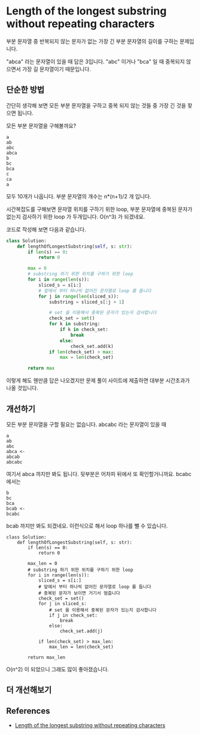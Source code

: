 # Length of the longest substring without repeating characters
부분 문자열 중 반복되지 않는 문자가 없는 가장 긴 부분 문자열의 길이를 구하는 문제입니다.

"abca" 라는 문자열이 있을 때 답은 3입니다. "abc" 이거나 "bca" 일 때 중복되지 않으면서 가장 길 문자열이기 때문입니다.

## 단순한 방법
간단히 생각해 보면 모든 부분 문자열을 구하고 중복 되지 않는 것들 중 가장 긴 것을 찾으면 됩니다.

모든 부분 문자열을 구해볼까요?

```
a
ab
abc
abca
b
bc
bca
c
ca
a
```
모두 10개가 나옵니다. 부분 문자열의 개수는 n*(n+1)/2 개 입니다.

시간복잡도를 구해보면 문자열 위치를 구하기 위한 loop, 부분 문자열에 중복된 문자가 없는지 검사하기 위한 loop 가 두개입니다. O(n^3) 가 되겠네요.

코드로 작성해 보면 다음과 같습니다.
```python
class Solution:
    def lengthOfLongestSubstring(self, s: str):
        if len(s) == 0:
            return 0

        max = 0
        # substring 하기 위한 위치를 구하기 위한 loop
        for i in range(len(s)):
            sliced_s = s[i:]
            # 앞에서 부터 하나씩 없어진 문자열로 loop 를 돕니다
            for j in range(len(sliced_s)):
                substring = sliced_s[:j + 1]

                # set 을 이용해서 중복된 문자가 있는지 검사합니다
                check_set = set()
                for k in substring:
                    if k in check_set:
                        break
                    else:
                        check_set.add(k)
                if len(check_set) > max:
                    max = len(check_set)

        return max
```
이렇게 해도 웬만큼 답은 나오겠지만 문제 풀이 사이트에 제출하면 대부분 시간초과가 나올 것입니다.

## 개선하기
모든 부분 문자열을 구할 필요는 없습니다. abcabc 라는 문자열이 있을 때
```
a
ab
abc
abca <-
abcab
abcabc
```
여기서 abca 까지만 봐도 됩니다. 뒷부분은 어차피 뒤에서 또 확인할거니까요.
bcabc 에서는
```
b
bc
bca
bcab <-
bcabc
```
bcab 까지만 봐도 되겠네요. 이런식으로 해서 loop 하나를 뺄 수 있습니다.
```
class Solution:
    def lengthOfLongestSubstring(self, s: str):
        if len(s) == 0:
            return 0

        max_len = 0
        # substring 하기 위한 위치를 구하기 위한 loop
        for i in range(len(s)):
            sliced_s = s[i:]
            # 앞에서 부터 하나씩 없어진 문자열로 loop 를 돕니다
            # 중복된 문자가 보이면 거기서 멈춥니다
            check_set = set()
            for j in sliced_s:
                # set 을 이용해서 중복된 문자가 있는지 검사합니다
                if j in check_set:
                    break
                else:
                    check_set.add(j)

            if len(check_set) > max_len:
                max_len = len(check_set)

        return max_len
```
O(n^2) 이 되었으니 그래도 많이 좋아졌습니다.

## 더 개선해보기


## References
* [Length of the longest substring without repeating characters](https://www.geeksforgeeks.org/length-of-the-longest-substring-without-repeating-characters/)

